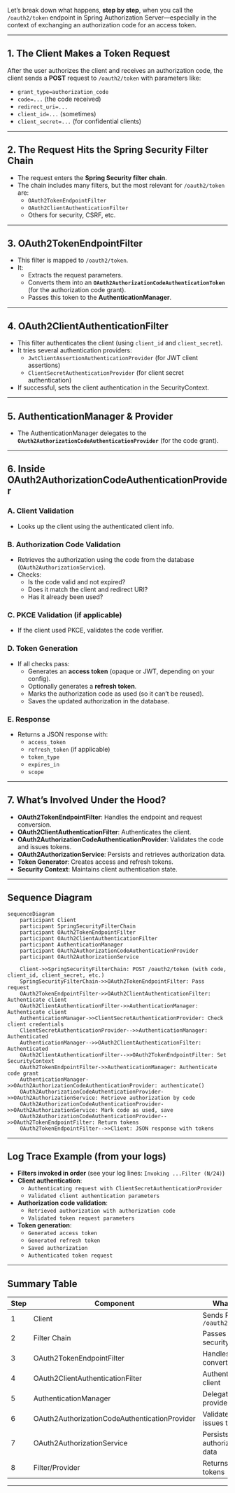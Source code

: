 Let’s break down what happens, **step by step**, when you call the `/oauth2/token` endpoint in Spring Authorization Server—especially in the context of exchanging an authorization code for an access token.

---

## **1. The Client Makes a Token Request**

After the user authorizes the client and receives an authorization code, the client sends a **POST** request to `/oauth2/token` with parameters like:

- `grant_type=authorization_code`
- `code=...` (the code received)
- `redirect_uri=...`
- `client_id=...` (sometimes)
- `client_secret=...` (for confidential clients)

---

## **2. The Request Hits the Spring Security Filter Chain**

- The request enters the **Spring Security filter chain**.
- The chain includes many filters, but the most relevant for `/oauth2/token` are:
  - `OAuth2TokenEndpointFilter`
  - `OAuth2ClientAuthenticationFilter`
  - Others for security, CSRF, etc.

---

## **3. OAuth2TokenEndpointFilter**

- This filter is mapped to `/oauth2/token`.
- It:
  - Extracts the request parameters.
  - Converts them into an **`OAuth2AuthorizationCodeAuthenticationToken`** (for the authorization code grant).
  - Passes this token to the **AuthenticationManager**.

---

## **4. OAuth2ClientAuthenticationFilter**

- This filter authenticates the client (using `client_id` and `client_secret`).
- It tries several authentication providers:
  - `JwtClientAssertionAuthenticationProvider` (for JWT client assertions)
  - `ClientSecretAuthenticationProvider` (for client secret authentication)
- If successful, sets the client authentication in the SecurityContext.

---

## **5. AuthenticationManager & Provider**

- The AuthenticationManager delegates to the **`OAuth2AuthorizationCodeAuthenticationProvider`** (for the code grant).

---

## **6. Inside OAuth2AuthorizationCodeAuthenticationProvider**

### **A. Client Validation**
- Looks up the client using the authenticated client info.

### **B. Authorization Code Validation**
- Retrieves the authorization using the code from the database (`OAuth2AuthorizationService`).
- Checks:
  - Is the code valid and not expired?
  - Does it match the client and redirect URI?
  - Has it already been used?

### **C. PKCE Validation (if applicable)**
- If the client used PKCE, validates the code verifier.

### **D. Token Generation**
- If all checks pass:
  - Generates an **access token** (opaque or JWT, depending on your config).
  - Optionally generates a **refresh token**.
  - Marks the authorization code as used (so it can’t be reused).
  - Saves the updated authorization in the database.

### **E. Response**
- Returns a JSON response with:
  - `access_token`
  - `refresh_token` (if applicable)
  - `token_type`
  - `expires_in`
  - `scope`

---

## **7. What’s Involved Under the Hood?**

- **OAuth2TokenEndpointFilter**: Handles the endpoint and request conversion.
- **OAuth2ClientAuthenticationFilter**: Authenticates the client.
- **OAuth2AuthorizationCodeAuthenticationProvider**: Validates the code and issues tokens.
- **OAuth2AuthorizationService**: Persists and retrieves authorization data.
- **Token Generator**: Creates access and refresh tokens.
- **Security Context**: Maintains client authentication state.

---

## **Sequence Diagram**

```mermaid
sequenceDiagram
    participant Client
    participant SpringSecurityFilterChain
    participant OAuth2TokenEndpointFilter
    participant OAuth2ClientAuthenticationFilter
    participant AuthenticationManager
    participant OAuth2AuthorizationCodeAuthenticationProvider
    participant OAuth2AuthorizationService

    Client->>SpringSecurityFilterChain: POST /oauth2/token (with code, client_id, client_secret, etc.)
    SpringSecurityFilterChain->>OAuth2TokenEndpointFilter: Pass request
    OAuth2TokenEndpointFilter->>OAuth2ClientAuthenticationFilter: Authenticate client
    OAuth2ClientAuthenticationFilter->>AuthenticationManager: Authenticate client
    AuthenticationManager->>ClientSecretAuthenticationProvider: Check client credentials
    ClientSecretAuthenticationProvider-->>AuthenticationManager: Authenticated
    AuthenticationManager-->>OAuth2ClientAuthenticationFilter: Authenticated
    OAuth2ClientAuthenticationFilter-->>OAuth2TokenEndpointFilter: Set SecurityContext
    OAuth2TokenEndpointFilter->>AuthenticationManager: Authenticate code grant
    AuthenticationManager->>OAuth2AuthorizationCodeAuthenticationProvider: authenticate()
    OAuth2AuthorizationCodeAuthenticationProvider->>OAuth2AuthorizationService: Retrieve authorization by code
    OAuth2AuthorizationCodeAuthenticationProvider->>OAuth2AuthorizationService: Mark code as used, save
    OAuth2AuthorizationCodeAuthenticationProvider-->>OAuth2TokenEndpointFilter: Return tokens
    OAuth2TokenEndpointFilter-->>Client: JSON response with tokens
```

---

## **Log Trace Example (from your logs)**

- **Filters invoked in order** (see your log lines: `Invoking ...Filter (N/24)`)
- **Client authentication**:  
  - `Authenticating request with ClientSecretAuthenticationProvider`
  - `Validated client authentication parameters`
- **Authorization code validation**:  
  - `Retrieved authorization with authorization code`
  - `Validated token request parameters`
- **Token generation**:  
  - `Generated access token`
  - `Generated refresh token`
  - `Saved authorization`
  - `Authenticated token request`

---

## **Summary Table**

| Step | Component | What it Does |
|------|-----------|--------------|
| 1    | Client   | Sends POST to `/oauth2/token` |
| 2    | Filter Chain | Passes through security filters |
| 3    | OAuth2TokenEndpointFilter | Handles endpoint, converts request |
| 4    | OAuth2ClientAuthenticationFilter | Authenticates client |
| 5    | AuthenticationManager | Delegates to provider |
| 6    | OAuth2AuthorizationCodeAuthenticationProvider | Validates code, issues tokens |
| 7    | OAuth2AuthorizationService | Persists authorization/token data |
| 8    | Filter/Provider | Returns JSON with tokens |

---